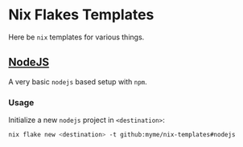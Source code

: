 # Nix Flakes Templates

Here be `nix` templates for various things.

## [NodeJS](./nodejs)

A very basic `nodejs` based setup with `npm`.

### Usage

Initialize a new `nodejs` project in `<destination>`:

```sh
nix flake new <destination> -t github:myme/nix-templates#nodejs
```


